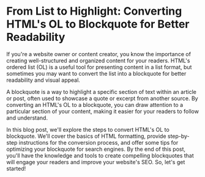 <h1>From List to Highlight: Converting HTML's OL to Blockquote for Better Readability</h1>

<p>If you're a website owner or content creator, you know the importance of creating well-structured and organized content for your readers. HTML's ordered list (OL) is a useful tool for presenting content in a list format, but sometimes you may want to convert the list into a blockquote for better readability and visual appeal.</p>

<p>A blockquote is a way to highlight a specific section of text within an article or post, often used to showcase a quote or excerpt from another source. By converting an HTML's OL to a blockquote, you can draw attention to a particular section of your content, making it easier for your readers to follow and understand.</p>

<p>In this blog post, we'll explore the steps to convert HTML's OL to blockquote. We'll cover the basics of HTML formatting, provide step-by-step instructions for the conversion process, and offer some tips for optimizing your blockquote for search engines. By the end of this post, you'll have the knowledge and tools to create compelling blockquotes that will engage your readers and improve your website's SEO. So, let's get started!</p>